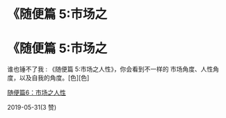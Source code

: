 # 《随便篇 5:市场之

# 《随便篇 5:市场之

谁也锤不了我 : 《随便篇 5:市场之人性》，你会看到不一样的 市场角度、人性角度，以及自我的角度。[色][色]

[随便篇](https://mp.weixin.qq.com/s/b-O_bjv-BYttwLHUoCXajQ)[6](https://mp.weixin.qq.com/s/b-O_bjv-BYttwLHUoCXajQ)[：市场之人性](https://mp.weixin.qq.com/s/b-O_bjv-BYttwLHUoCXajQ)

2019-05-31(3 赞)